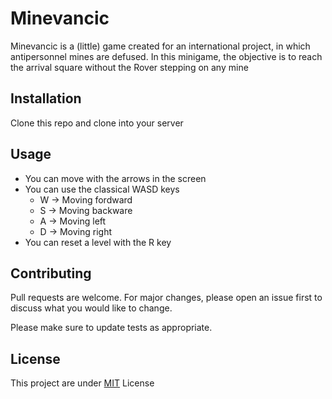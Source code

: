 # Minevancic

Minevancic is a (little) game created for an international project, in which antipersonnel mines are defused. In this minigame, the objective is to reach the arrival square without the Rover stepping on any mine

## Installation

Clone this repo and clone into your server

## Usage

* You can move with the arrows in the screen
* You can use the classical WASD keys
    * W -> Moving fordward
    * S -> Moving backware
    * A -> Moving left
    * D -> Moving right
* You can reset a level with the R key


## Contributing
Pull requests are welcome. For major changes, please open an issue first to discuss what you would like to change.

Please make sure to update tests as appropriate.

## License
This project are under [MIT](https://github.com/CGRU2001/Compilador/blob/github.com/CGRU2001/Minevancic.git/LICENSE) License
